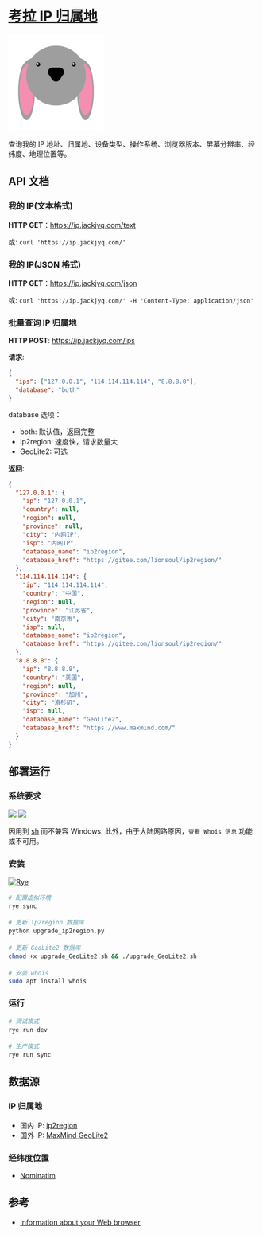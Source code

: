 # [考拉 IP 归属地](https://ip.jackjyq.com/)

![](./src/ip/static/favicon_io/android-chrome-192x192.png)

查询我的 IP 地址、归属地、设备类型、操作系统、浏览器版本、屏幕分辨率、经纬度、地理位置等。

## API 文档

### 我的 IP(文本格式)

**HTTP GET**：https://ip.jackjyq.com/text

或: `curl 'https://ip.jackjyq.com/'`

### 我的 IP(JSON 格式)

**HTTP GET**：https://ip.jackjyq.com/json

或: `curl 'https://ip.jackjyq.com/' -H 'Content-Type: application/json'`

### 批量查询 IP 归属地

**HTTP POST**: https://ip.jackjyq.com/ips

**请求**:

```json
{
  "ips": ["127.0.0.1", "114.114.114.114", "8.8.8.8"],
  "database": "both"
}
```

database 选项：

- both: 默认值，返回完整
- ip2region: 速度快，请求数量大
- GeoLite2: 可选

**返回**:

```json
{
  "127.0.0.1": {
    "ip": "127.0.0.1",
    "country": null,
    "region": null,
    "province": null,
    "city": "内网IP",
    "isp": "内网IP",
    "database_name": "ip2region",
    "database_href": "https://gitee.com/lionsoul/ip2region/"
  },
  "114.114.114.114": {
    "ip": "114.114.114.114",
    "country": "中国",
    "region": null,
    "province": "江苏省",
    "city": "南京市",
    "isp": null,
    "database_name": "ip2region",
    "database_href": "https://gitee.com/lionsoul/ip2region/"
  },
  "8.8.8.8": {
    "ip": "8.8.8.8",
    "country": "美国",
    "region": null,
    "province": "加州",
    "city": "洛杉矶",
    "isp": null,
    "database_name": "GeoLite2",
    "database_href": "https://www.maxmind.com/"
  }
}
```

## 部署运行

### 系统要求

![](https://img.shields.io/badge/Ubuntu-22%20LTS-orange)
![](https://img.shields.io/badge/macOS-Sonoma-white)

因用到 [sh](https://pypi.org/project/sh/) 而不兼容 Windows. 此外，由于大陆网路原因，`查看 Whois 信息` 功能或不可用。

### 安装

[![Rye](https://img.shields.io/endpoint?url=https://raw.githubusercontent.com/astral-sh/rye/main/artwork/badge.json)](https://rye-up.com)

```bash
# 配置虚拟环境
rye sync

# 更新 ip2region 数据库
python upgrade_ip2region.py

# 更新 GeoLite2 数据库
chmod +x upgrade_GeoLite2.sh && ./upgrade_GeoLite2.sh

# 安装 whois
sudo apt install whois
```

### 运行

```bash
# 调试模式
rye run dev

# 生产模式
rye run sync
```

## 数据源

### IP 归属地

- 国内 IP: [ip2region](https://github.com/lionsoul2014/ip2region)
- 国外 IP: [MaxMind GeoLite2](https://www.maxmind.com/en/home)

### 经纬度位置

- [Nominatim](https://nominatim.org/)

## 参考

- [Information about your Web browser](http://www.alanwood.net/demos/browserinfo.html)
